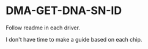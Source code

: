 # DMA-GET-DNA-SN-ID


Follow readme in each driver.

I don't have time to make a guide based on each chip.

